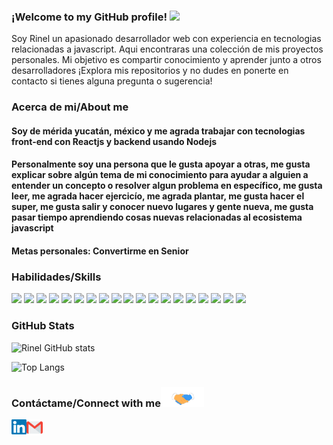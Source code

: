### ¡Welcome to my GitHub profile! <img src="https://github.com/TheDudeThatCode/TheDudeThatCode/blob/master/Assets/Hi.gif" width="20px">

Soy Rinel un apasionado desarrollador web con experiencia en tecnologias relacionadas a javascript. Aqui encontraras una colección de mis proyectos personales. Mi objetivo es compartir conocimiento y aprender junto a otros desarrolladores ¡Explora mis repositorios y no dudes en ponerte en contacto si tienes alguna pregunta o sugerencia!

### Acerca de mi/About me

#### Soy de mérida yucatán, méxico y me agrada trabajar con tecnologias front-end con Reactjs y backend usando Nodejs
#### Personalmente soy una persona que le gusta apoyar a otras, me gusta explicar sobre algún tema de mi conocimiento para ayudar a alguien a entender un concepto o resolver algun problema en específico, me gusta leer, me agrada hacer ejercicío, me agrada plantar, me gusta hacer el super, me gusta salir y conocer nuevo lugares y gente nueva, me gusta pasar tiempo aprendiendo cosas nuevas relacionadas al ecosistema javascript
#### Metas personales: Convertirme en Senior 

### Habilidades/Skills

<img src="https://img.shields.io/badge/javascript%20-%2314354C.svg?&style=for-the-badge&logo=javascript&logoColor=amarillo"> <img src="https://img.shields.io/badge/react%20-%2320232a.svg?&style=for-the-badge&logo=react&logoColor=%2361DAFB"> <img src="http://img.shields.io/badge/-VS%20Code-000000?style=for-the-badge&logo=Visual-studio-code&logoColor=blue"> <img src="https://img.shields.io/badge/git%20-%23F05033.svg?&style=for-the-badge&logo=git&logoColor=white"> <img src="https://img.shields.io/badge/css3%20-%2314354C.svg?&style=for-the-badge&logo=css3&logoColor=blue"> <img src="https://img.shields.io/badge/html5%20-%23E34F26.svg?&style=for-the-badge&logo=html5&logoColor=white"> <img src="https://img.shields.io/badge/python%20-%2314354C.svg?&style=for-the-badge&logo=python&logoColor=white"> <img src="https://img.shields.io/badge/node.js%20-%2343853D.svg?&style=for-the-badge&logo=node.js&logoColor=white">  <img src="https://img.shields.io/badge/typescript%20-%2314354C.svg?&style=for-the-badge&logo=typescript&logoColor=blue"> <img src="https://img.shields.io/badge/reactrouter%20-F14747.svg?&style=for-the-badge&logo=reactrouter&logoColor=white">
<img src="https://img.shields.io/badge/mysql-005E87.svg?&style=for-the-badge&logo=mysql&logoColor=white"> <img src="https://img.shields.io/badge/Formik-014EC6.svg?&style=for-the-badge&logo=Formik&logoColor=white"> <img src="https://img.shields.io/badge/Materialui-007FFF.svg?&style=for-the-badge&logo=Materialui&logoColor=white"> <img src="https://img.shields.io/badge/tailwindcss-1D2839.svg?&style=for-the-badge&logo=tailwindcss&logoColor=36B7F0"> <img src="https://img.shields.io/badge/reactnative%20-%2314354C.svg?&style=for-the-badge&logo=react&native&logoColor=white"> <img src="https://img.shields.io/badge/Microsoft%20sql%20server-cc2927.svg?&style=for-the-badge"/> <img src="https://img.shields.io/badge/redux%20toolkit-%2314354C.svg?&style=for-the-badge&logo=redux&logoColor=blue" />
<img src="https://img.shields.io/badge/redux%20saga-%2314354C.svg?&style=for-the-badge&logo=redux%20saga&logoColor=blue" /> <img src="https://img.shields.io/badge/typeorm-fe0902.svg?&style=for-the-badge&logo=typeorm&logoColor=white" />

### GitHub Stats

![Rinel GitHub stats](https://github-readme-stats.vercel.app/api?username=rineliniguezsosa&show_icons=true&theme=tokyonight&icon_color=FFFFFF)

![Top Langs](https://github-readme-stats.vercel.app/api/top-langs/?username=rineliniguezsosa&theme=tokyonight)

### Contáctame/Connect with me<img src="https://github.com/SatYu26/SatYu26/blob/master/Assets/Handshake.gif" height="32px">

<a href="https://www.linkedin.com/in/rinel-i%C3%B1iguez-758a68203/">
    <img align="left" alt="Rinel | Linkedin" width="24px" src="https://github.com/SatYu26/SatYu26/blob/master/Assets/Linkedin.svg" />
</a> &nbsp;&nbsp;
<a href="mailto:rineliniguezsosa@gmail.com">
    <img align="left" alt="Rinel | Gmail" width="26px" src="https://github.com/SatYu26/SatYu26/blob/master/Assets/Gmail.svg" />
</a>
<!--
**rineliniguezsosa/rineliniguezsosa** is a ✨ _special_ ✨ repository because its `README.md` (this file) appears on your GitHub profile.

Here are some ideas to get you started:

- 🔭 I’m currently working on ...
- 🌱 I’m currently learning ...
- 👯 I’m looking to collaborate on ...
- 🤔 I’m looking for help with ...
- 💬 Ask me about ...
- 📫 How to reach me: ...
- 😄 Pronouns: ...
- ⚡ Fun fact: ...
-->
